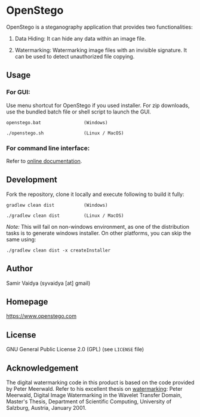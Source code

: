 # OpenStego
OpenStego is a steganography application that provides two functionalities:

1. Data Hiding: It can hide any data within an image file.

2. Watermarking: Watermarking image files with an invisible signature. It can be used to detect unauthorized file copying.

## Usage

### For GUI:
Use menu shortcut for OpenStego if you used installer. For zip downloads, use the bundled batch file or shell script to launch the GUI.
```
openstego.bat                (Windows)
```
```
./openstego.sh               (Linux / MacOS)
```

### For command line interface:
Refer to [online documentation](https://www.openstego.com/cmdline.html).

## Development
Fork the repository, clone it locally and execute following to build it fully:
```
gradlew clean dist           (Windows)
```
```
./gradlew clean dist         (Linux / MacOS)
```
*Note:* This will fail on non-windows environment, as one of the distribution tasks is to generate windows installer. On other platforms, you can skip the same using:
```
./gradlew clean dist -x createInstaller
```

## Author
Samir Vaidya (syvaidya [at] gmail)

## Homepage
https://www.openstego.com

## License
GNU General Public License 2.0 (GPL) (see ```LICENSE``` file)

## Acknowledgement
The digital watermarking code in this product is based on the code provided by Peter Meerwald. Refer to his excellent thesis on [watermarking](http://www.cosy.sbg.ac.at/~pmeerw/Watermarking/): Peter Meerwald, Digital Image Watermarking in the Wavelet Transfer Domain, Master's Thesis, Department of Scientific Computing, University of Salzburg, Austria, January 2001.
